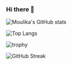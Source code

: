 ### Hi there 👋

<!--
**moulika-nagulavancha/moulika-nagulavancha** is a ✨ _special_ ✨ repository because its `README.md` (this file) appears on your GitHub profile.

Here are some ideas to get you started:

- 🔭 I’m currently working on ...
- 🌱 I’m currently learning ...
- 👯 I’m looking to collaborate on ...
- 🤔 I’m looking for help with ...
- 💬 Ask me about ...
- 📫 How to reach me: ...
- 😄 Pronouns: ...
- ⚡ Fun fact: ...
-->
![Moulika's GitHub stats](https://github-readme-stats.vercel.app/api?username=moulika-nagulavancha)

![Top Langs](https://github-readme-stats.vercel.app/api/top-langs/?username=moulika-nagulavancha&hide_progress=false)

![trophy](https://github-profile-trophy.vercel.app/?username=moulika-nagulavancha&theme=onedark)

![GitHub Streak](http://github-readme-streak-stats.herokuapp.com?user=moulika-nagulavancha&theme=dark&border_radius=5)
